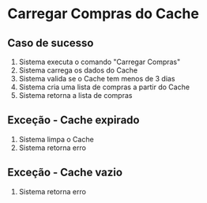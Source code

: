 # Carregar Compras do Cache

## Caso de sucesso
1. Sistema executa o comando "Carregar Compras"
2. Sistema carrega os dados do Cache
3. Sistema valida se o Cache tem menos de 3 dias
4. Sistema cria uma lista de compras a partir do Cache
5. Sistema retorna a lista de compras

## Exceção - Cache expirado
1. Sistema limpa o Cache
2. Sistema retorna erro

## Exceção - Cache vazio
1. Sistema retorna erro

